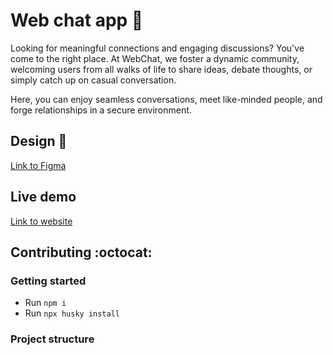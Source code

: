 # Web chat app :milky_way:

Looking for meaningful connections and engaging discussions? You've come to the right place. At WebChat, we foster a dynamic community, welcoming users from all walks of life to share ideas, debate thoughts, or simply catch up on casual conversation.

Here, you can enjoy seamless conversations, meet like-minded people, and forge relationships in a secure environment.

## Design :art:

[Link to Figma](https://www.figma.com/file/9dNWlN52yssnOfbxHvzA1Z/Web-chat?type=design&node-id=0%3A1&mode=design&t=Yjczdu3gagS2FMBG-1)

## Live demo

[Link to website](https://web-chat-afonya.netlify.app/)

## Contributing :octocat:

### Getting started

- Run `npm i`
- Run `npx husky install`

### Project structure

